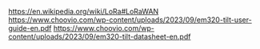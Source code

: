 https://en.wikipedia.org/wiki/LoRa#LoRaWAN
https://www.choovio.com/wp-content/uploads/2023/09/em320-tilt-user-guide-en.pdf
https://www.choovio.com/wp-content/uploads/2023/09/em320-tilt-datasheet-en.pdf
